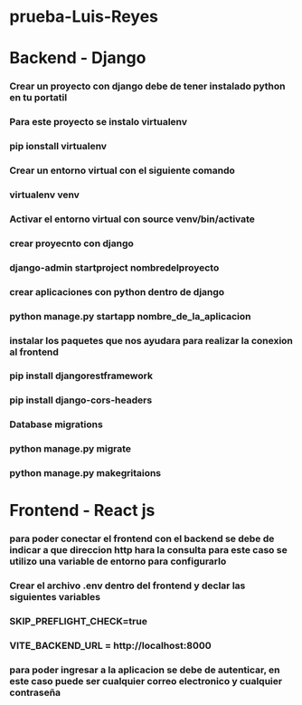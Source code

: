 # prueba-Luis-Reyes

# Backend - Django

### Crear un proyecto con django debe de tener instalado python en tu portatil
### Para este proyecto se instalo virtualenv

### pip ionstall virtualenv

### Crear un entorno virtual con el siguiente comando

### virtualenv venv

### Activar el entorno virtual con source venv/bin/activate

### crear proyecnto con django

### django-admin startproject nombredelproyecto 

### crear aplicaciones con python dentro de django

### python manage.py startapp nombre_de_la_aplicacion

### instalar los paquetes que nos ayudara para realizar la conexion al frontend

### pip install djangorestframework

### pip install django-cors-headers

### Database migrations

### python manage.py migrate

### python manage.py makegritaions

# Frontend - React js

### para poder conectar el frontend con el backend se debe de indicar a que direccion http hara la consulta para este caso se utilizo una variable de entorno para configurarlo

### Crear el archivo .env dentro del frontend y declar las siguientes variables

### SKIP_PREFLIGHT_CHECK=true
### VITE_BACKEND_URL = http://localhost:8000

### para poder ingresar a la aplicacion se debe de autenticar, en este caso puede ser cualquier correo electronico y cualquier contraseña

